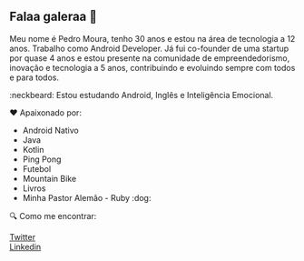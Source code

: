 ## Falaa galeraa 👋

Meu nome é Pedro Moura, tenho 30 anos e estou na área de tecnologia a 12 anos. Trabalho como Android Developer. 
Já fui co-founder de uma startup por quase 4 anos e estou presente na comunidade de empreendedorismo, inovação e tecnologia a 5 anos, contribuindo e evoluindo sempre com todos e para todos.

:neckbeard: Estou estudando Android, Inglês e Inteligência Emocional.

:heart:  Apaixonado por:

<ul>
  <li>Android Nativo</li>
  <li>Java</li>
  <li>Kotlin</li>
  <li>Ping Pong</li>
  <li>Futebol</li>
  <li>Mountain Bike</li>
  <li>Livros</li>
  <li>Minha Pastor Alemão - Ruby :dog: </li>
</ul>

:mag:  Como me encontrar: 

<a href='https://twitter.com/pedromoura90'>Twitter</a> </br>
<a href='https://www.linkedin.com/in/pedromourasistemas'>Linkedin</a>

<!--
**pedromourasistemas/pedromourasistemas** is a ✨ _special_ ✨ repository because its `README.md` (this file) appears on your GitHub profile.

Here are some ideas to get you started:

- 🔭 I’m currently working on ...
- 🌱 I’m currently learning ...
- 👯 I’m looking to collaborate on ...
- 🤔 I’m looking for help with ...
- 💬 Ask me about ...
- 📫 How to reach me: ...
- 😄 Pronouns: ...
- ⚡ Fun fact: ...
-->
